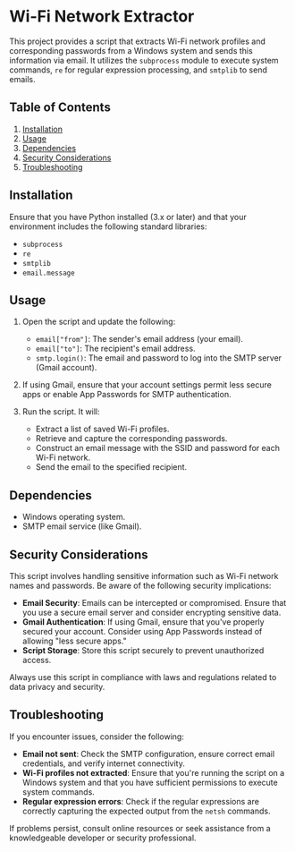 # Wi-Fi Network Extractor

This project provides a script that extracts Wi-Fi network profiles and corresponding passwords from a Windows system and sends this information via email. It utilizes the `subprocess` module to execute system commands, `re` for regular expression processing, and `smtplib` to send emails.

## Table of Contents
1. [Installation](#installation)
2. [Usage](#usage)
3. [Dependencies](#dependencies)
4. [Security Considerations](#security-considerations)
5. [Troubleshooting](#troubleshooting)

## Installation

Ensure that you have Python installed (3.x or later) and that your environment includes the following standard libraries:
- `subprocess`
- `re`
- `smtplib`
- `email.message`

## Usage

1. Open the script and update the following:
   - `email["from"]`: The sender's email address (your email).
   - `email["to"]`: The recipient's email address.
   - `smtp.login()`: The email and password to log into the SMTP server (Gmail account).

2. If using Gmail, ensure that your account settings permit less secure apps or enable App Passwords for SMTP authentication.

3. Run the script. It will:
   - Extract a list of saved Wi-Fi profiles.
   - Retrieve and capture the corresponding passwords.
   - Construct an email message with the SSID and password for each Wi-Fi network.
   - Send the email to the specified recipient.

## Dependencies

- Windows operating system.
- SMTP email service (like Gmail).

## Security Considerations

This script involves handling sensitive information such as Wi-Fi network names and passwords. Be aware of the following security implications:

- **Email Security**: Emails can be intercepted or compromised. Ensure that you use a secure email server and consider encrypting sensitive data.
- **Gmail Authentication**: If using Gmail, ensure that you've properly secured your account. Consider using App Passwords instead of allowing "less secure apps."
- **Script Storage**: Store this script securely to prevent unauthorized access.

Always use this script in compliance with laws and regulations related to data privacy and security.

## Troubleshooting

If you encounter issues, consider the following:

- **Email not sent**: Check the SMTP configuration, ensure correct email credentials, and verify internet connectivity.
- **Wi-Fi profiles not extracted**: Ensure that you're running the script on a Windows system and that you have sufficient permissions to execute system commands.
- **Regular expression errors**: Check if the regular expressions are correctly capturing the expected output from the `netsh` commands.

If problems persist, consult online resources or seek assistance from a knowledgeable developer or security professional.
